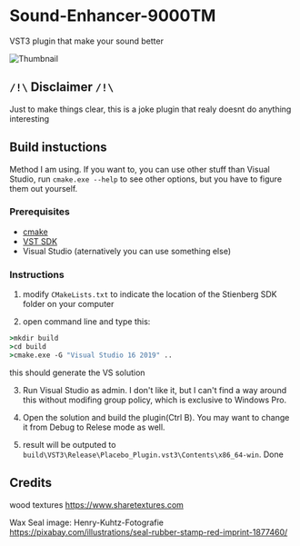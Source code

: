 # Sound-Enhancer-9000TM

VST3 plugin that make your sound better <br>

![Thumbnail](https://user-images.githubusercontent.com/61105022/153748899-77d65c75-5a56-4b79-ae04-336cab0063c4.PNG)

## `/!\` Disclaimer `/!\`

Just to make things clear, this is a joke plugin that realy doesnt do anything interesting

## Build instuctions

Method I am using. If you want to, you can use other stuff than Visual Studio, run `cmake.exe --help` to see other options, but you have to figure them out yourself.

### Prerequisites

 * [cmake](cmake.org)
 * [VST SDK](https://developer.steinberg.help/display/VST)
 * Visual Studio (aternatively you can use something else)
 
 ### Instructions
 
 1. modify `CMakeLists.txt` to indicate the location of the Stienberg SDK folder on your computer
 
 2. open command line and type this:
 
 ```cmd
 >mkdir build
 >cd build
 >cmake.exe -G "Visual Studio 16 2019" ..
 ```
 
 this should generate the VS solution
 
 3. Run Visual Studio as admin. I don't like it, but I can't find a way around this without modifing group policy, which is exclusive to Windows Pro.
 
 4. Open the solution and build the plugin(Ctrl B). You may want to change it from Debug to Relese mode as well.
 
 5. result will be outputed to `build\VST3\Release\Placebo_Plugin.vst3\Contents\x86_64-win`. Done

## Credits

wood textures https://www.sharetextures.com

Wax Seal image: Henry-Kuhtz-Fotografie https://pixabay.com/illustrations/seal-rubber-stamp-red-imprint-1877460/

